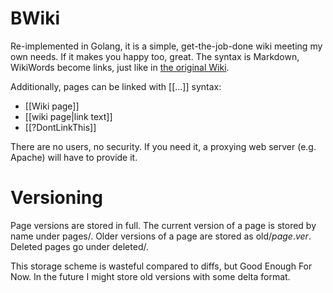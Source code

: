 BWiki
=====

Re-implemented in Golang, it is a simple, get-the-job-done wiki meeting my own needs.  If it makes you happy too, great.  The syntax is Markdown, WikiWords become links, just like in [the original Wiki](http://c2.com/cgi/wiki).

Additionally, pages can be linked with [[...]] syntax:

- \[[Wiki page]]
- \[[wiki page|link text]]
- [[?DontLinkThis]]

There are no users, no security.  If you need it, a proxying web server (e.g. Apache) will have to provide it.


Versioning
==========

Page versions are stored in full.  The current version of a page is stored by name under pages/.  Older versions of a page are stored as old/_page_._ver_.  Deleted pages go under deleted/.

This storage scheme is wasteful compared to diffs, but Good Enough For Now.  In the future I might store old versions with some delta format.
